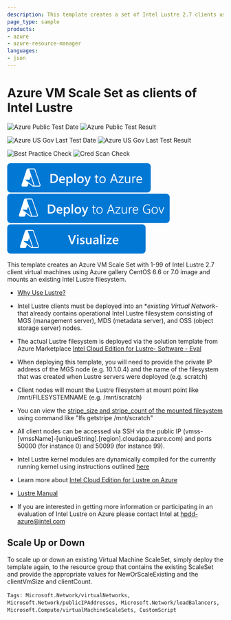 ```yaml
---
description: This template creates a set of Intel Lustre 2.7 clients using Azure VM Scale Sets and Azure gallery OpenLogic CentOS 6.6 or 7.0 images and mounts an existing Intel Lustre filesystem
page_type: sample
products:
- azure
- azure-resource-manager
languages:
- json
---
```

# Azure VM Scale Set as clients of Intel Lustre

![Azure Public Test Date](https://azurequickstartsservice.blob.core.windows.net/badges/application-workloads/intel-lustre/intel-lustre-clients-vmss-centos/PublicLastTestDate.svg)
![Azure Public Test Result](https://azurequickstartsservice.blob.core.windows.net/badges/application-workloads/intel-lustre/intel-lustre-clients-vmss-centos/PublicDeployment.svg)

![Azure US Gov Last Test Date](https://azurequickstartsservice.blob.core.windows.net/badges/application-workloads/intel-lustre/intel-lustre-clients-vmss-centos/FairfaxLastTestDate.svg)
![Azure US Gov Last Test Result](https://azurequickstartsservice.blob.core.windows.net/badges/application-workloads/intel-lustre/intel-lustre-clients-vmss-centos/FairfaxDeployment.svg)

![Best Practice Check](https://azurequickstartsservice.blob.core.windows.net/badges/application-workloads/intel-lustre/intel-lustre-clients-vmss-centos/BestPracticeResult.svg)
![Cred Scan Check](https://azurequickstartsservice.blob.core.windows.net/badges/application-workloads/intel-lustre/intel-lustre-clients-vmss-centos/CredScanResult.svg)

[![Deploy To Azure](https://raw.githubusercontent.com/Azure/azure-quickstart-templates/master/1-CONTRIBUTION-GUIDE/images/deploytoazure.svg?sanitize=true)](https://portal.azure.com/#create/Microsoft.Template/uri/https%3A%2F%2Fraw.githubusercontent.com%2FAzure%2Fazure-quickstart-templates%2Fmaster%2Fapplication-workloads%2Fintel-lustre%2Fintel-lustre-clients-vmss-centos%2Fazuredeploy.json)
[![Deploy To Azure US Gov](https://raw.githubusercontent.com/Azure/azure-quickstart-templates/master/1-CONTRIBUTION-GUIDE/images/deploytoazuregov.svg?sanitize=true)](https://portal.azure.us/#create/Microsoft.Template/uri/https%3A%2F%2Fraw.githubusercontent.com%2FAzure%2Fazure-quickstart-templates%2Fmaster%2Fapplication-workloads%2Fintel-lustre%2Fintel-lustre-clients-vmss-centos%2Fazuredeploy.json)
[![Visualize](https://raw.githubusercontent.com/Azure/azure-quickstart-templates/master/1-CONTRIBUTION-GUIDE/images/visualizebutton.svg?sanitize=true)](http://armviz.io/#/?load=https%3A%2F%2Fraw.githubusercontent.com%2FAzure%2Fazure-quickstart-templates%2Fmaster%2Fapplication-workloads%2Fintel-lustre%2Fintel-lustre-clients-vmss-centos%2Fazuredeploy.json)

This template creates an Azure VM Scale Set with 1-99 of Intel Lustre 2.7 client virtual machines using Azure gallery CentOS 6.6 or 7.0 image and mounts an existing Intel Lustre filesystem.

- [Why Use Lustre?](https://wiki.hpdd.intel.com/display/PUB/Why+Use+Lustre)

- Intel Lustre clients must be deployed into an **existing Virtual Network*- that already contains operational Intel Lustre filesystem consisting of MGS (management server), MDS (metadata server), and OSS (object storage server) nodes.

- The actual Lustre filesystem is deployed via the solution template from Azure Marketplace [Intel Cloud Edition for Lustre- Software - Eval](https://azure.microsoft.com/marketplace/partners/intel/)

- When deploying this template, you will need to provide the private IP address of the MGS node (e.g. 10.1.0.4) and the name of the filesystem that was created when Lustre servers were deployed (e.g. scratch)

- Client nodes will mount the Lustre filesystem at mount point like /mnt/FILESYSTEMNAME (e.g. /mnt/scratch)

- You can view the [stripe_size and stripe_count of the mounted filesystem](https://build.hpdd.intel.com/job/lustre-manual/lastSuccessfulBuild/artifact/lustre_manual.xhtml#idp5145472) using command like "lfs getstripe /mnt/scratch"

- All client nodes can be accessed via SSH via the public IP (vmss-[vmssName]-[uniqueString].[region].cloudapp.azure.com) and ports 50000 (for instance 0) and 50099 (for instance 99).

- Intel Lustre kernel modules are dynamically compiled for the currently running kernel using instructions outlined [here](https://wiki.hpdd.intel.com/display/PUB/Rebuilding+the+Lustre-client+rpms+for+a+new+kernel)

- Learn more about [Intel Cloud Edition for Lustre on Azure](https://wiki.hpdd.intel.com/display/PUB/Intel+Cloud+Edition+for+Lustre+on+Azure)

- [Lustre Manual](https://build.hpdd.intel.com/job/lustre-manual/lastSuccessfulBuild/artifact/lustre_manual.xhtml)

- If you are interested in getting more information or participating in an evaluation of Intel Lustre on Azure please contact Intel at [hpdd-azure@intel.com](mailto:hpdd-azure@intel.com?subject=Azure-Quick-Start-Templates)

## Scale Up or Down

To scale up or down an existing Virtual Machine ScaleSet, simply deploy the template again, to the resource group that contains the existing ScaleSet and provide the appropriate values for NewOrScaleExisting and the clientVmSize and clientCount.

`Tags: Microsoft.Network/virtualNetworks, Microsoft.Network/publicIPAddresses, Microsoft.Network/loadBalancers, Microsoft.Compute/virtualMachineScaleSets, CustomScript`
